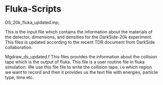 # Fluka-Scripts

DS_20k_fluka_updated.inp;

This is the input file which contains the information about the materials of the detector, dimensions, and densities for the DarkSide-20k experiment. 
This files is updated according to the recent TDR document from DarkSide collaboration. 

Mgdraw_ds_updated.f 
This files provides the information about the collision tape which is the output of fluka. This file is a user routine file in fluka simulation. We use this file
file to write the collision tape, i.e which region we want to record and then it provides us the text file with energies, particle type, time etc.


